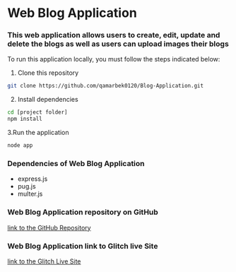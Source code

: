 # Web Blog Application

### This web application allows users to create, edit, update and delete the blogs as well as users can upload images their blogs

To run this application locally, you must follow the steps indicated below:

1. Clone this repository
```bash
git clone https://github.com/qamarbek0120/Blog-Application.git
```
2. Install dependencies
```bash
cd [project folder]
npm install
```
3.Run the application
```bash
node app
```

### Dependencies of Web Blog Application
- express.js
- pug.js
- multer.js

### Web Blog Application repository on GitHub
[link to the GitHub Repository](https://github.com/qamarbek0120/Blog-Application.git)

### Web Blog Application link to Glitch live Site
[link to the Glitch Live Site](https://bristle-wakeful-pound.glitch.me)
